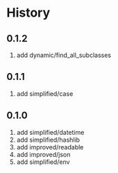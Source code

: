 # History

## 0.1.2

1. add dynamic/find_all_subclasses

## 0.1.1

1. add simplified/case

## 0.1.0

1. add simplified/datetime
2. add simplified/hashlib
3. add improved/readable
4. add improved/json
5. add simplified/env
